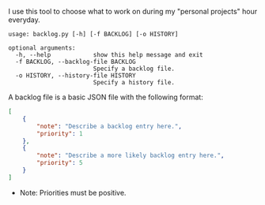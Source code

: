 I use this tool to choose what to work on during my "personal projects" hour everyday.

```
usage: backlog.py [-h] [-f BACKLOG] [-o HISTORY]

optional arguments:
  -h, --help            show this help message and exit
  -f BACKLOG, --backlog-file BACKLOG
                        Specify a backlog file.
  -o HISTORY, --history-file HISTORY
                        Specify a history file.
```

A backlog file is a basic JSON file with the following format:
``` json
[
    {
        "note": "Describe a backlog entry here.",
        "priority": 1
    },
    {
        "note": "Describe a more likely backlog entry here.",
        "priority": 5
    }
]
```
* Note: Priorities must be positive.
